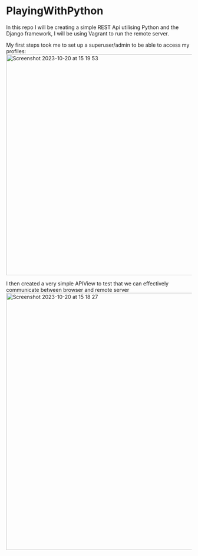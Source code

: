 # PlayingWithPython

In this repo I will be creating a simple REST Api utilising Python and the Django framework, I will be using Vagrant to run the remote server.

My first steps took me to set up a superuser/admin to be able to access my profiles:
<img width="598" alt="Screenshot 2023-10-20 at 15 19 53" src="https://github.com/NicolaCortese/PlayingWithPython/assets/67425752/5b53175c-609d-4572-ad78-87c3b2c6ac6a">


I then created a very simple APIView to test that we can effectively communicate between browser and remote server
<img width="696" alt="Screenshot 2023-10-20 at 15 18 27" src="https://github.com/NicolaCortese/PlayingWithPython/assets/67425752/20935634-8877-4179-a494-df41cd025f31">
